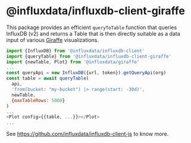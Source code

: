 # @influxdata/influxdb-client-giraffe

This package provides an efficient `queryToTable` function that queries
InfluxDB (v2) and returns a Table that is then directly suitable as a data input
of various [Giraffe](https://github.com/influxdata/giraffe) visualizations.

```js
import {InfluxDB} from '@influxdata/influxdb-client'
import {queryTable} from '@influxdata/influxdb-client-giraffe'
import {newTable, Plot} from '@influxdata/giraffe'
...
const queryApi = new InfluxDB({url, token}).getQueryApi(org)
const table = await queryTable(
  api,
  'from(bucket: "my-bucket") |> range(start: -30d)',
  newTable,
  {maxTableRows: 5000}
)
...
<Plot config={{table, ...}}></Plot>
...
```

See https://github.com/influxdata/influxdb-client-js to know more.
